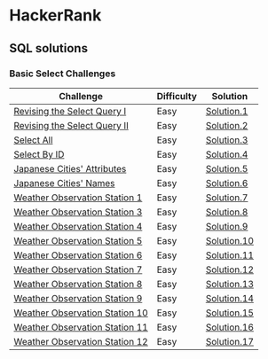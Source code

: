 # HackerRank

## SQL solutions

### Basic Select Challenges

| Challenge | Difficulty | Solution |
|-----------|------------|----------|
| [Revising the Select Query I](https://www.hackerrank.com/challenges/revising-the-select-query/problem?isFullScreen=true) | Easy | [Solution.1](https://github.com/Lenakirara/HackerRank/blob/main/SQL/Basic_Select_Challenges/Revising_the_Select_Query_I.sql) |
| [Revising the Select Query II](https://www.hackerrank.com/challenges/revising-the-select-query-2/problem?isFullScreen=true) | Easy | [Solution.2](https://github.com/Lenakirara/HackerRank/blob/main/SQL/Basic_Select_Challenges/Revising_the_Select_Query_II.sql) |
| [Select All](https://www.hackerrank.com/challenges/select-all-sql/problem?isFullScreen=true) | Easy | [Solution.3](https://github.com/Lenakirara/HackerRank/blob/main/SQL/Basic_Select_Challenges/Select_All.sql) |
| [Select By ID](https://www.hackerrank.com/challenges/select-by-id/problem?isFullScreen=true) | Easy | [Solution.4](https://github.com/Lenakirara/HackerRank/blob/main/SQL/Basic_Select_Challenges/Select_By_ID.sql) |
| [Japanese Cities' Attributes](https://www.hackerrank.com/challenges/japanese-cities-attributes/problem?isFullScreen=true) | Easy | [Solution.5](https://github.com/Lenakirara/HackerRank/blob/main/SQL/Basic_Select_Challenges/Japanese_Cities_Attributes.sql) |
| [Japanese Cities' Names](https://www.hackerrank.com/challenges/japanese-cities-name/problem?isFullScreen=true) | Easy | [Solution.6](https://github.com/Lenakirara/HackerRank/blob/main/SQL/Basic_Select_Challenges/Japanese_Cities_Names.sql) |
| [Weather Observation Station 1](https://www.hackerrank.com/challenges/weather-observation-station-1/problem?isFullScreen=true) | Easy | [Solution.7](https://github.com/Lenakirara/HackerRank/blob/main/SQL/Basic_Select_Challenges/Weather_Observation_Station_1.sql) |
| [Weather Observation Station 3](https://www.hackerrank.com/challenges/weather-observation-station-3/problem?isFullScreen=true) | Easy | [Solution.8](https://github.com/Lenakirara/HackerRank/blob/main/SQL/Basic_Select_Challenges/Weather_Observation_Station_3.sql) |
| [Weather Observation Station 4](https://www.hackerrank.com/challenges/weather-observation-station-4/problem?isFullScreen=true) | Easy | [Solution.9](https://github.com/Lenakirara/HackerRank/blob/main/SQL/Basic_Select_Challenges/Weather_Observation_Station_4.sql) |
| [Weather Observation Station 5](https://www.hackerrank.com/challenges/weather-observation-station-5/problem?isFullScreen=true) | Easy | [Solution.10](https://github.com/Lenakirara/HackerRank/blob/main/SQL/Basic_Select_Challenges/Weather_Observation_Station_5.sql) |
| [Weather Observation Station 6](https://www.hackerrank.com/challenges/weather-observation-station-6/problem?isFullScreen=true) | Easy | [Solution.11](https://github.com/Lenakirara/HackerRank/blob/main/SQL/Basic_Select_Challenges/Weather_Observation_Station_6.sql) |
| [Weather Observation Station 7](https://www.hackerrank.com/challenges/weather-observation-station-7/problem?isFullScreen=true) | Easy | [Solution.12](https://github.com/Lenakirara/HackerRank/blob/main/SQL/Basic_Select_Challenges/Weather_Observation_Station_7.sql) |
| [Weather Observation Station 8](https://www.hackerrank.com/challenges/weather-observation-station-8/problem?isFullScreen=true) | Easy | [Solution.13](https://github.com/Lenakirara/HackerRank/blob/main/SQL/Basic_Select_Challenges/Weather_Observation_Station_8.sql) |
| [Weather Observation Station 9](https://www.hackerrank.com/challenges/weather-observation-station-9/problem?isFullScreen=true) | Easy | [Solution.14](https://github.com/Lenakirara/HackerRank/blob/main/SQL/Basic_Select_Challenges/Weather_Observation_Station_9.sql)
| [Weather Observation Station 10](https://www.hackerrank.com/challenges/weather-observation-station-10/problem?isFullScreen=true) | Easy | [Solution.15](https://github.com/Lenakirara/HackerRank/blob/main/SQL/Basic_Select_Challenges/Weather_Observation_Station_10.sql) |
| [Weather Observation Station 11](https://www.hackerrank.com/challenges/weather-observation-station-11/problem?isFullScreen=true) | Easy | [Solution.16](https://github.com/Lenakirara/HackerRank/blob/main/SQL/Basic_Select_Challenges/Weather_Observation_Station%20_11.sql) |
| [Weather Observation Station 12](https://www.hackerrank.com/challenges/weather-observation-station-12/problem?isFullScreen=true) | Easy | [Solution.17](https://github.com/Lenakirara/HackerRank/blob/main/SQL/Basic_Select_Challenges/Weather_Observation_Station_12.sql) |

